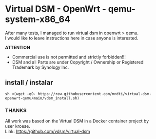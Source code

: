 # Virtual DSM - OpenWrt - qemu-system-x86_64

After many tests, I managed to run virtual dsm in openwrt > qemu.<br>
I would like to leave instructions here in case anyone is interested.

**ATTENTION**
- Commercial use is not permitted and strictly forbidden!!!
- DSM and all Parts are under Copyright / Ownership or Registered Trademark by Synology Inc.

## install / instalar
`sh <(wget -qO- https://raw.githubusercontent.com/mndti/virtual-dsm-openwrt-qemu/main/vdsm_install.sh)`

### THANKS
All work was based on the Virtual DSM in a Docker container project by user kroese.<br>
Link: https://github.com/vdsm/virtual-dsm
